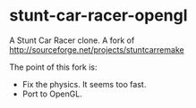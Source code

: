 # stunt-car-racer-opengl
A Stunt Car Racer clone. A fork of http://sourceforge.net/projects/stuntcarremake

The point of this fork is:
* Fix the physics. It seems too fast.
* Port to OpenGL.
